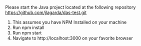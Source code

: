 Please start the Java project located at the following repository https://github.com/jlagarda/das-test.git

1. This assumes you have NPM Installed on your machine
2. Run npm install
3. Run npm start
4. Navigate to http://localhost:3000 on your favorite browser
